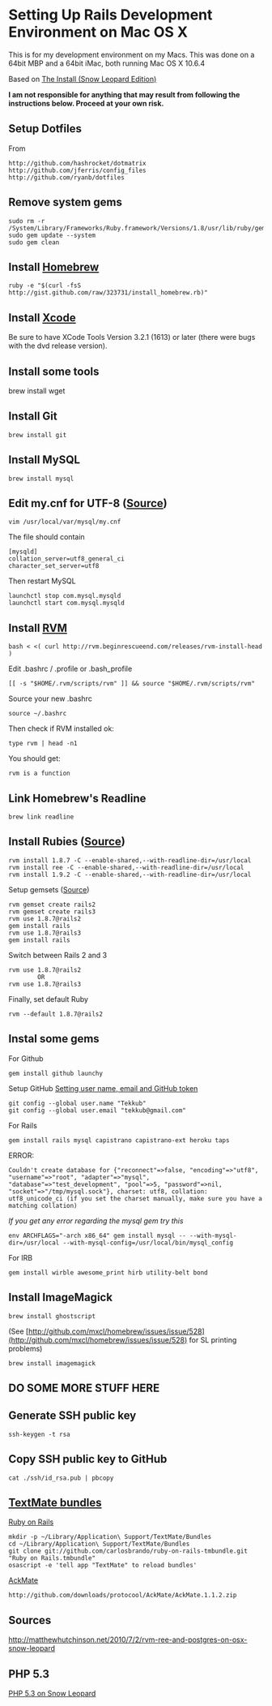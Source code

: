 # Setting Up Rails Development Environment on Mac OS X

This is for my development environment on my Macs. This was done on a 64bit MBP and a 64bit iMac, both running Mac OS X 10.6.4

Based on [The Install (Snow Leopard Edition)](http://blog.therubymug.com/blog/2010/05/20/the-install-osx.html)

**I am not responsible for anything that may result from following the instructions below. Proceed at your own risk.**

## Setup Dotfiles

From

	http://github.com/hashrocket/dotmatrix
	http://github.com/jferris/config_files
	http://github.com/ryanb/dotfiles

## Remove system gems

	sudo rm -r /System/Library/Frameworks/Ruby.framework/Versions/1.8/usr/lib/ruby/gems/1.8
	sudo gem update --system
	sudo gem clean

## Install [Homebrew](http://github.com/mxcl/homebrew)

	ruby -e "$(curl -fsS http://gist.github.com/raw/323731/install_homebrew.rb)"

## Install [Xcode](http://developer.apple.com/technology/xcode.html)

Be sure to have XCode Tools Version 3.2.1 (1613) or later (there were bugs with the dvd release version).

## Install some tools

  brew install wget

## Install Git

	brew install git

## Install MySQL

	brew install mysql

## Edit my.cnf for UTF-8 ([Source](http://darwinweb.net/articles/configuring-mysql-for-utf8-under-homebrew))

	vim /usr/local/var/mysql/my.cnf
	
The file should contain

	[mysqld]
	collation_server=utf8_general_ci
	character_set_server=utf8
	
Then restart MySQL

	launchctl stop com.mysql.mysqld
	launchctl start com.mysql.mysqld

## Install [RVM](http://rvm.beginrescueend.com/rvm/install/)

	bash < <( curl http://rvm.beginrescueend.com/releases/rvm-install-head )

Edit .bashrc / .profile or .bash_profile

	[[ -s "$HOME/.rvm/scripts/rvm" ]] && source "$HOME/.rvm/scripts/rvm"
	
Source your new .bashrc

	source ~/.bashrc

Then check if RVM installed ok:

	type rvm | head -n1

You should get:

	rvm is a function

## Link Homebrew's Readline

	brew link readline

## Install Rubies ([Source](http://blog.plataformatec.com.br/tag/rvm/))

	rvm install 1.8.7 -C --enable-shared,--with-readline-dir=/usr/local
	rvm install ree -C --enable-shared,--with-readline-dir=/usr/local
	rvm install 1.9.2 -C --enable-shared,--with-readline-dir=/usr/local
	
Setup gemsets ([Source](http://www.cantinaconsulting.com/2010/08/25/rocking-out-with-ruby-rails-and-rvm/))

	rvm gemset create rails2
	rvm gemset create rails3
	rvm use 1.8.7@rails2
	gem install rails
	rvm use 1.8.7@rails3
	gem install rails

Switch between Rails 2 and 3

	rvm use 1.8.7@rails2
			OR
	rvm use 1.8.7@rails3

Finally, set default Ruby

	rvm --default 1.8.7@rails2

## Instal some gems

For Github

	gem install github launchy
	
Setup GitHub [Setting user name, email and GitHub token](http://help.github.com/git-email-settings/)
	
	git config --global user.name "Tekkub"
	git config --global user.email "tekkub@gmail.com"
	
For Rails

	gem install rails mysql capistrano capistrano-ext heroku taps

ERROR: 

	Couldn't create database for {"reconnect"=>false, "encoding"=>"utf8", "username"=>"root", "adapter"=>"mysql", "database"=>"test_development", "pool"=>5, "password"=>nil, "socket"=>"/tmp/mysql.sock"}, charset: utf8, collation: utf8_unicode_ci (if you set the charset manually, make sure you have a matching collation)

_If you get any error regarding the mysql gem try this_

	env ARCHFLAGS="-arch x86_64" gem install mysql -- --with-mysql-dir=/usr/local --with-mysql-config=/usr/local/bin/mysql_config

For IRB

	gem install wirble awesome_print hirb utility-belt bond

## Install ImageMagick

	brew install ghostscript

(See [http://github.com/mxcl/homebrew/issues/issue/528](http://github.com/mxcl/homebrew/issues/issue/528) for SL printing problems)

	brew install imagemagick

## DO SOME MORE STUFF HERE

## Generate SSH public key

	ssh-keygen -t rsa

## Copy SSH public key to GitHub

	cat ./ssh/id_rsa.pub | pbcopy

## [TextMate bundles](http://adventuresincoding.com/2010/05/10-textmate-bundlesplugins-to-boost-your-ruby-on-rails-development-productivity/)

[Ruby on Rails](http://github.com/carlosbrando/ruby-on-rails-tmbundle)

	mkdir -p ~/Library/Application\ Support/TextMate/Bundles
	cd ~/Library/Application\ Support/TextMate/Bundles
	git clone git://github.com/carlosbrando/ruby-on-rails-tmbundle.git "Ruby on Rails.tmbundle"
	osascript -e 'tell app "TextMate" to reload bundles'

[AckMate](http://github.com/protocool/AckMate)

	http://github.com/downloads/protocool/AckMate/AckMate.1.1.2.zip

## Sources

http://matthewhutchinson.net/2010/7/2/rvm-ree-and-postgres-on-osx-snow-leopard

## PHP 5.3

[PHP 5.3 on Snow Leopard](http://seancoates.com/blogs/php-53-on-snow-leopard)